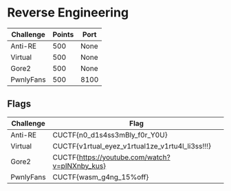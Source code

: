 # Reverse Engineering

| Challenge           | Points | Port |
| --------------------| ------ | ---- |
| Anti-RE             |  500   | None |
| Virtual	            |  500   | None |
| Gore2	      	      |  500   | None |
| PwnlyFans	          |  500   | 8100 |

## Flags

| Challenge           | Flag                                             |
| ------------------- | -------------------------------------------------|
| Anti-RE             | CUCTF{n0_d1s4ss3mBly_f0r_Y0U}         		       |
| Virtual	            | CUCTF{v1rtual_eyez_v1rtual1ze_v1rtu4l_li3ss!!!}	 |
| Gore2		            | CUCTF{https://youtube.com/watch?v=pINXnby_kus}	 |
| PwnlyFans	          | CUCTF{wasm_g4ng_15%off}		 		                   |
